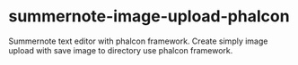 # summernote-image-upload-phalcon
Summernote text editor with phalcon framework. Create simply image upload with save image to directory use phalcon framework.
